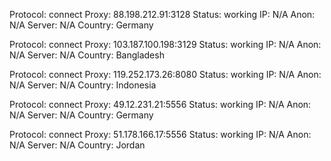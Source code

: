 Protocol: connect
Proxy: 88.198.212.91:3128
Status: working
IP: N/A
Anon: N/A
Server: N/A
Country: Germany

Protocol: connect
Proxy: 103.187.100.198:3129
Status: working
IP: N/A
Anon: N/A
Server: N/A
Country: Bangladesh

Protocol: connect
Proxy: 119.252.173.26:8080
Status: working
IP: N/A
Anon: N/A
Server: N/A
Country: Indonesia

Protocol: connect
Proxy: 49.12.231.21:5556
Status: working
IP: N/A
Anon: N/A
Server: N/A
Country: Germany

Protocol: connect
Proxy: 51.178.166.17:5556
Status: working
IP: N/A
Anon: N/A
Server: N/A
Country: Jordan

